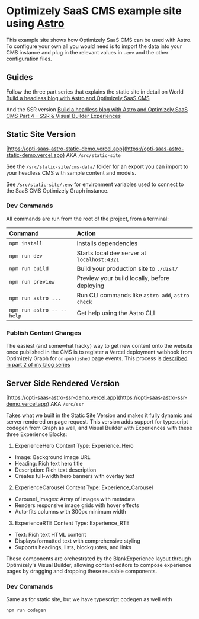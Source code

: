 # Optimizely SaaS CMS example site using [Astro](https://astro.build/)

This example site shows how Optimizely SaaS CMS can be used with Astro. To configure your own all you would need is to import the data into your CMS instance and plug in the relevant values in `.env` and the other configuration files.

## Guides

Follow the three part series that explains the static site in detail on World [Build a headless blog with Astro and Optimizely SaaS CMS](https://world.optimizely.com/blogs/jacob-pretorius/dates/2024/5/build-a-headless-blog-with-astro-and-optimizely-saas-cms/)

And the SSR version [Build a headless blog with Astro and Optimizely SaaS CMS Part 4 - SSR & Visual Builder Experiences ](https://world.optimizely.com/blogs/jacob-pretorius/dates/2025/7/build-a-headless-blog-with-astro-and-optimizely-saas-cms-part-4---ssr--visual-builder-experience/)

## Static Site Version

[https://opti-saas-astro-static-demo.vercel.app](https://opti-saas-astro-static-demo.vercel.app) AKA `/src/static-site`

See the `/src/static-site/cms-data/` folder for an export you can import to your headless CMS with sample content and models.

See `/src/static-site/.env` for environment variables used to connect to the SaaS CMS Optimizely Graph instance.

### Dev Commands

All commands are run from the root of the project, from a terminal:

| Command                   | Action                                           |
| :------------------------ | :----------------------------------------------- |
| `npm install`             | Installs dependencies                            |
| `npm run dev`             | Starts local dev server at `localhost:4321`      |
| `npm run build`           | Build your production site to `./dist/`          |
| `npm run preview`         | Preview your build locally, before deploying     |
| `npm run astro ...`       | Run CLI commands like `astro add`, `astro check` |
| `npm run astro -- --help` | Get help using the Astro CLI                     |

### Publish Content Changes

The easiest (and somewhat hacky) way to get new content onto the website once published in the CMS is to register a Vercel deployment webhook from Optimizely Graph for `on-published` page events. This process is [described in part 2 of my blog series](https://world.optimizely.com/blogs/jacob-pretorius/dates/2024/10/build-a-headless-blog-with-astro-and-optimizely-saas-cms-part-2/)

## Server Side Rendered Version

[https://opti-saas-astro-ssr-demo.vercel.app](https://opti-saas-astro-ssr-demo.vercel.app) AKA `/src/ssr`

Takes what we built in the Static Site Version and makes it fully dynamic and server rendered on page request. This version adds support for typescript codegen from Graph as well, and Visual Builder with Experiences with these three Experience Blocks:

1. ExperienceHero
  Content Type: Experience_Hero
  - Image: Background image URL
  - Heading: Rich text hero title
  - Description: Rich text description
  - Creates full-width hero banners with overlay text

2. ExperienceCarousel
  Content Type: Experience_Carousel
  - Carousel_Images: Array of images with metadata
  - Renders responsive image grids with hover effects
  - Auto-fits columns with 300px minimum width

3. ExperienceRTE
  Content Type: Experience_RTE
  - Text: Rich text HTML content
  - Displays formatted text with comprehensive styling
  - Supports headings, lists, blockquotes, and links

  These components are orchestrated by the BlankExperience layout through Optimizely's Visual Builder, allowing content editors to compose experience pages by
  dragging and dropping these reusable components.


### Dev Commands

Same as for static site, but we have typescript codegen as well with 

`npm run codegen`